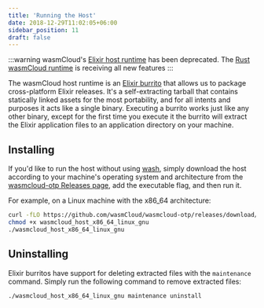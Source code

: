 ```yaml
---
title: 'Running the Host'
date: 2018-12-29T11:02:05+06:00
sidebar_position: 11
draft: false
---
```


<head>
  <meta name="robots" content="noindex">
</head>

:::warning
wasmCloud's [Elixir host runtime](https://github.com/wasmcloud/wasmcloud-otp) has been deprecated. The [Rust wasmCloud runtime](https://github.com/wasmCloud/wasmCloud) is receiving all new features
:::

The wasmCloud host runtime is an [Elixir burrito](https://github.com/burrito-elixir/burrito) that allows us to package cross-platform Elixir releases. It's a self-extracting tarball that contains statically linked assets for the most portability, and for all intents and purposes it acts like a single binary. Executing a burrito works just like any other binary, except for the first time you execute it the burrito will extract the Elixir application files to an application directory on your machine.

## Installing

If you'd like to run the host without using [wash](/docs/0.82/installation), simply download the host according to your machine's operating system and architecture from the [wasmcloud-otp Releases page](https://github.com/wasmCloud/wasmcloud-otp/releases), add the executable flag, and then run it.

For example, on a Linux machine with the x86_64 architecture:

```bash
curl -fLO https://github.com/wasmCloud/wasmcloud-otp/releases/download/v0.63.0/wasmcloud_host_x86_64_linux_gnu
chmod +x wasmcloud_host_x86_64_linux_gnu
./wasmcloud_host_x86_64_linux_gnu
```

## Uninstalling

Elixir burritos have support for deleting extracted files with the `maintenance` command. Simply run the following command to remove extracted files:

```bash
./wasmcloud_host_x86_64_linux_gnu maintenance uninstall
```
